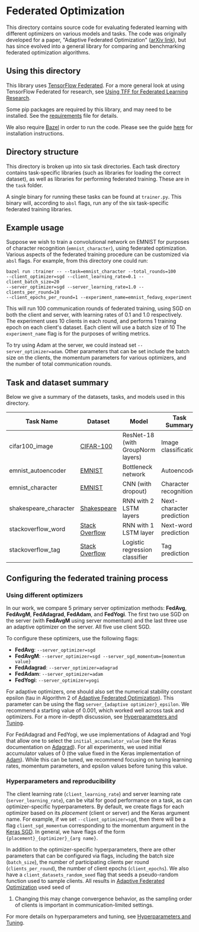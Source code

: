 # Federated Optimization

This directory contains source code for evaluating federated learning with
different optimizers on various models and tasks. The code was originally
developed for a paper, "Adaptive Federated Optimization"
([arXiv link](https://arxiv.org/abs/2003.00295)), but has since evolved into a
general library for comparing and benchmarking federated optimization
algorithms.

## Using this directory

This library uses [TensorFlow Federated](https://www.tensorflow.org/federated).
For a more general look at using TensorFlow Federated for research, see
[Using TFF for Federated Learning Research](https://www.tensorflow.org/federated/tff_for_research).

Some pip packages are required by this library, and may need to be installed.
See the [requirements](requirements.txt) file for details.

We also require [Bazel](https://www.bazel.build/) in order to run the code.
Please see the guide
[here](https://docs.bazel.build/versions/master/install.html) for installation
instructions.

## Directory structure

This directory is broken up into six task directories. Each task directory
contains task-specific libraries (such as libraries for loading the correct
dataset), as well as libraries for performing federated training. These are in
the `task` folder.

A single binary for running these tasks can be found at `trainer.py`. This
binary will, according to `absl` flags, run any of the six task-specific
federated training libraries.

## Example usage

Suppose we wish to train a convolutional network on EMNIST for purposes of
character recognition (`emnist_character`), using federated optimization.
Various aspects of the federated training procedure can be customized via `absl`
flags. For example, from this directory one could run:

```
bazel run :trainer -- --task=emnist_character --total_rounds=100
--client_optimizer=sgd --client_learning_rate=0.1 --client_batch_size=20
--server_optimizer=sgd --server_learning_rate=1.0 --clients_per_round=10
--client_epochs_per_round=1 --experiment_name=emnist_fedavg_experiment
```

This will run 100 communication rounds of federated training, using SGD on both
the client and server, with learning rates of 0.1 and 1.0 respectively. The
experiment uses 10 clients in each round, and performs 1 training epoch on each
client's dataset. Each client will use a batch size of 10 The `experiment_name`
flag is for the purposes of writing metrics.

To try using Adam at the server, we could instead set `--server_optimizer=adam`.
Other parameters that can be set include the batch size on the clients, the
momentum parameters for various optimizers, and the number of total
communication rounds.

## Task and dataset summary

Below we give a summary of the datasets, tasks, and models used in this
directory.

<!-- mdformat off(This table is sensitive to automatic formatting changes) -->

Task Name | Dataset        | Model                             | Task Summary              |
----------|----------------|-----------------------------------|---------------------------|
cifar100_image | [CIFAR-100](https://www.tensorflow.org/federated/api_docs/python/tff/simulation/datasets/cifar100/load_data)      | ResNet-18 (with GroupNorm layers) | Image classification      |
emnist_autoencoder | [EMNIST](https://www.tensorflow.org/federated/api_docs/python/tff/simulation/datasets/emnist/load_data)         | Bottleneck network                | Autoencoder               |
emnist_character | [EMNIST](https://www.tensorflow.org/federated/api_docs/python/tff/simulation/datasets/emnist/load_data)         | CNN (with dropout)                | Character recognition         |
shakespeare_character | [Shakespeare](https://www.tensorflow.org/federated/api_docs/python/tff/simulation/datasets/shakespeare/load_data)    | RNN with 2 LSTM layers            | Next-character prediction |
stackoverflow_word | [Stack Overflow](https://www.tensorflow.org/federated/api_docs/python/tff/simulation/datasets/stackoverflow/load_data) | RNN with 1 LSTM layer             | Next-word prediction      |
stackoverflow_tag | [Stack Overflow](https://www.tensorflow.org/federated/api_docs/python/tff/simulation/datasets/stackoverflow/load_data) | Logistic regression classifier    | Tag prediction            |

<!-- mdformat on -->

## Configuring the federated training process

### Using different optimizers

In our work, we compare 5 primary server optimization methods: **FedAvg**,
**FedAvgM**, **FedAdagrad**, **FedAdam**, and **FedYogi**. The first two use SGD
on the server (with **FedAvgM** using server momentum) and the last three use an
adaptive optimizer on the server. All five use client SGD.

To configure these optimizers, use the following flags:

*   **FedAvg**: `--server_optimizer=sgd`
*   **FedAvgM**: `--server_optimizer=sgd --server_sgd_momentum={momentum value}`
*   **FedAdagrad**: `--server_optimizer=adagrad`
*   **FedAdam**: `--server_optimizer=adam`
*   **FedYogi**: `--server_optimizer=yogi`

For adaptive optimizers, one should also set the numerical stability constant
epsilon (tau in Algorithm 2 of
[Adaptive Federated Optimization](https://arxiv.org/abs/2003.00295)). This
parameter can be using the flag `server_{adaptive optimizer}_epsilon`. We
recommend a starting value of 0.001, which worked well across task and
optimizers. For a more in-depth discussion, see
[Hyperparameters and Tuning](docs/hyperparameters.md).

For FedAdagrad and FedYogi, we use implementations of Adagrad and Yogi that
allow one to select the `initial_accumulator_value` (see the Keras documentation
on
[Adagrad](https://www.tensorflow.org/api_docs/python/tf/keras/optimizers/Adagrad)).
For all experiments, we used initial accumulator values of 0 (the value fixed in
the Keras implementation of
[Adam](https://www.tensorflow.org/api_docs/python/tf/keras/optimizers/Adam)).
While this can be tuned, we recommend focusing on tuning learning rates,
momentum parameters, and epsilon values before tuning this value.

### Hyperparameters and reproducibility

The client learning rate (`client_learning_rate`) and server learning rate
(`server_learning_rate`), can be vital for good performance on a task, as can
optimizer-specific hyperparameters. By default, we create flags for each
optimizer based on its *placement* (client or server) and the Keras argument
name. For example, if we set `--client_optimizer=sgd`, then there will be a flag
`client_sgd_momentum` corresponding to the momentum argument in the
[Keras SGD](https://www.tensorflow.org/api_docs/python/tf/keras/optimizers/SGD).
In general, we have flags of the form `{placement}_{optimizer}_{arg name}`.

In addition to the optimizer-specific hyperparameters, there are other
parameters that can be configured via flags, including the batch size
(`batch_size`), the number of participating clients per round
(`clients_per_round`), the number of client epochs (`client_epochs`). We also
have a `client_datasets_random_seed` flag that seeds a pseudo-random function
used to sample clients. All results in
[Adaptive Federated Optimization](https://arxiv.org/abs/2003.00295) used seed of
1. Changing this may change convergence behavior, as the sampling order of
clients is important in communication-limited settings.

For more details on hyperparameters and tuning, see
[Hyperparameters and Tuning](docs/hyperparameters.md).
